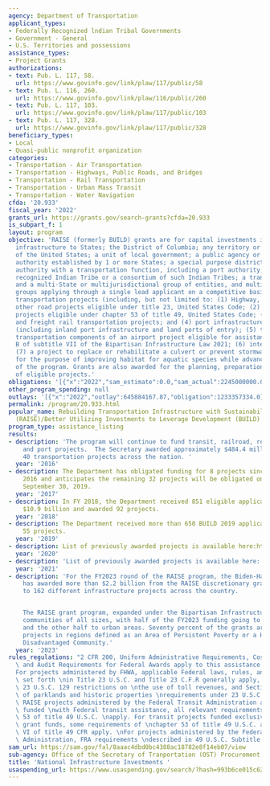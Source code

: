 ```yaml
---
agency: Department of Transportation
applicant_types:
- Federally Recognized lndian Tribal Governments
- Government - General
- U.S. Territories and possessions
assistance_types:
- Project Grants
authorizations:
- text: Pub. L. 117, 58.
  url: https://www.govinfo.gov/link/plaw/117/public/58
- text: Pub. L. 116, 260.
  url: https://www.govinfo.gov/link/plaw/116/public/260
- text: Pub. L. 117, 103.
  url: https://www.govinfo.gov/link/plaw/117/public/103
- text: Pub. L. 117, 328.
  url: https://www.govinfo.gov/link/plaw/117/public/328
beneficiary_types:
- Local
- Quasi-public nonprofit organization
categories:
- Transportation - Air Transportation
- Transportation - Highways, Public Roads, and Bridges
- Transportation - Rail Transportation
- Transportation - Urban Mass Transit
- Transportation - Water Navigation
cfda: '20.933'
fiscal_year: '2022'
grants_url: https://grants.gov/search-grants?cfda=20.933
is_subpart_f: 1
layout: program
objective: 'RAISE (formerly BUILD) grants are for capital investments in surface transportation
  infrastructure to States; the District of Columbia; any territory or possession
  of the United States; a unit of local government; a public agency or publicly chartered
  authority established by 1 or more States; a special purpose district or public
  authority with a transportation function, including a port authority; a federally
  recognized Indian Tribe or a consortium of such Indian Tribes; a transit agency;
  and a multi-State or multijurisdictional group of entities, and multi-State or multijurisdictional
  groups applying through a single lead applicant on a competitive basis for surface
  transportation projects (including, but not limited to: (1) Highway, bridge, or
  other road projects eligible under title 23, United States Code; (2) public transportation
  projects eligible under chapter 53 of title 49, United States Code; (3) passenger
  and freight rail transportation projects; and (4) port infrastructure investments
  (including inland port infrastructure and land ports of entry); (5) the surface
  transportation components of an airport project eligible for assistance under part
  B of subtitle VII of the Bipartisan Infrastructure Law 2021; (6) intermodal projects;
  (7) a project to replace or rehabilitate a culvert or prevent stormwater runoff
  for the purpose of improving habitat for aquatic species while advancing the goals
  of the program. Grants are also awarded for the planning, preparation or design
  of eligible projects.'
obligations: '[{"x":"2022","sam_estimate":0.0,"sam_actual":2245000000.0,"usa_spending_actual":1281290725.57},{"x":"2023","sam_estimate":2330907467.0,"sam_actual":0.0,"usa_spending_actual":139739317.93},{"x":"2024","sam_estimate":2275000000.0,"sam_actual":0.0,"usa_spending_actual":1358261967.1}]'
other_program_spending: null
outlays: '[{"x":"2022","outlay":645884167.87,"obligation":1233357334.0},{"x":"2023","outlay":71053677.81,"obligation":193345176.88},{"x":"2024","outlay":76428413.63,"obligation":1301863244.33}]'
permalink: /program/20.933.html
popular_name: Rebuilding Transportation Infrastructure with Sustainability and Equity
  (RAISE)/Better Utilizing Investments to Leverage Development (BUILD) Grants
program_type: assistance_listing
results:
- description: 'The program will continue to fund transit, railroad, road, bicycle/pedestrian,
    and port projects.  The Secretary awarded approximately $484.4 million to fund
    40 transportation projects across the nation. '
  year: '2016'
- description: The Department has obligated funding for 8 projects since July 29,
    2016 and anticipates the remaining 32 projects will be obligated on or before
    September 30, 2019.
  year: '2017'
- description: In FY 2018, the Department received 851 eligible applications requesting
    $10.9 billion and awarded 92 projects.
  year: '2018'
- description: The Department received more than 650 BUILD 2019 applications and awarded
    55 projects.
  year: '2019'
- description: List of previously awarded projects is available here:https://www.transportation.gov/policy-initiatives/build/build-2020-awards
  year: '2020'
- description: 'List of previously awarded projects is available here: https://www.transportation.gov/RAISEgrants'
  year: '2021'
- description: 'For the FY2023 round of the RAISE program, the Biden-Harris Administration
    has awarded more than $2.2 billion from the RAISE discretionary grant program
    to 162 different infrastructure projects across the country.


    The RAISE grant program, expanded under the Bipartisan Infrastructure Law, supports
    communities of all sizes, with half of the FY2023 funding going to rural areas
    and the other half to urban areas. Seventy percent of the grants are going to
    projects in regions defined as an Area of Persistent Poverty or a Historically
    Disadvantaged Community.'
  year: '2023'
rules_regulations: "2 CFR 200, Uniform Administrative Requirements, Cost Principles,\
  \ and Audit Requirements for Federal Awards apply to this assistance listing.\n\n\
  For projects administered by FHWA, applicable Federal laws, rules, and regulations\
  \ set forth \nin Title 23 U.S.C. and Title 23 C.F.R generally apply, including the\
  \ 23 U.S.C. 129 restrictions on \nthe use of toll revenues, and Section 4(f) preservation\
  \ of parklands and historic properties \nrequirements under 23 U.S.C. 138.\n\nFor\
  \ RAISE projects administered by the Federal Transit Administration and partially\
  \ funded \nwith Federal transit assistance, all relevant requirements under chapter\
  \ 53 of title 49 U.S.C. \napply. For transit projects funded exclusively with RAISE\
  \ grant funds, some requirements of \nchapter 53 of title 49 U.S.C. and chapter\
  \ VI of title 49 CFR apply. \nFor projects administered by the Federal Railroad\
  \ Administration, FRA requirements \ndescribed in 49 U.S.C. Subtitle V, Part C apply."
sam_url: https://sam.gov/fal/8aaac4dbd0bc4388ac18782e8f14eb07/view
sub-agency: Office of the Secretary of Tranportation (OST) Procurement Operations
title: 'National Infrastructure Investments '
usaspending_url: https://www.usaspending.gov/search/?hash=993b6ce015c62ce6e8ab1307ab9e9343
---
```

